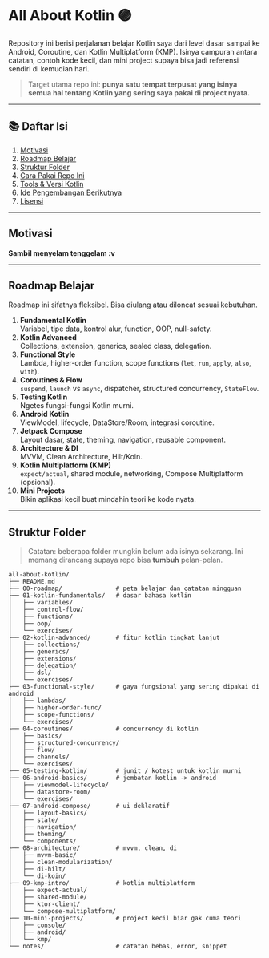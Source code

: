 # All About Kotlin 🟣

Repository ini berisi perjalanan belajar Kotlin saya dari level dasar sampai ke Android, Coroutine, dan Kotlin Multiplatform (KMP). Isinya campuran antara catatan, contoh kode kecil, dan mini project supaya bisa jadi referensi sendiri di kemudian hari.

> Target utama repo ini: **punya satu tempat terpusat yang isinya semua hal tentang Kotlin yang sering saya pakai di project nyata.**

---

## 📚 Daftar Isi

1. [Motivasi](#motivasi)
2. [Roadmap Belajar](#roadmap-belajar)
3. [Struktur Folder](#struktur-folder)
4. [Cara Pakai Repo Ini](#cara-pakai-repo-ini)
5. [Tools & Versi Kotlin](#tools--versi-kotlin)
6. [Ide Pengembangan Berikutnya](#ide-pengembangan-berikutnya)
7. [Lisensi](#lisensi)

---

## Motivasi

**Sambil menyelam tenggelam :v** 

---

## Roadmap Belajar

Roadmap ini sifatnya fleksibel. Bisa diulang atau diloncat sesuai kebutuhan.

1. **Fundamental Kotlin**  
   Variabel, tipe data, kontrol alur, function, OOP, null-safety.
2. **Kotlin Advanced**  
   Collections, extension, generics, sealed class, delegation.
3. **Functional Style**  
   Lambda, higher-order function, scope functions (`let`, `run`, `apply`, `also`, `with`).
4. **Coroutines & Flow**  
   `suspend`, `launch` vs `async`, dispatcher, structured concurrency, `StateFlow`.
5. **Testing Kotlin**  
   Ngetes fungsi-fungsi Kotlin murni.
6. **Android Kotlin**  
   ViewModel, lifecycle, DataStore/Room, integrasi coroutine.
7. **Jetpack Compose**  
   Layout dasar, state, theming, navigation, reusable component.
8. **Architecture & DI**  
   MVVM, Clean Architecture, Hilt/Koin.
9. **Kotlin Multiplatform (KMP)**  
   `expect/actual`, shared module, networking, Compose Multiplatform (opsional).
10. **Mini Projects**  
    Bikin aplikasi kecil buat mindahin teori ke kode nyata.

---

## Struktur Folder

> Catatan: beberapa folder mungkin belum ada isinya sekarang. Ini memang dirancang supaya repo bisa **tumbuh** pelan-pelan.

```text
all-about-kotlin/
├── README.md
├── 00-roadmap/               # peta belajar dan catatan mingguan
├── 01-kotlin-fundamentals/   # dasar bahasa kotlin
│   ├── variables/
│   ├── control-flow/
│   ├── functions/
│   ├── oop/
│   └── exercises/
├── 02-kotlin-advanced/       # fitur kotlin tingkat lanjut
│   ├── collections/
│   ├── generics/
│   ├── extensions/
│   ├── delegation/
│   ├── dsl/
│   └── exercises/
├── 03-functional-style/      # gaya fungsional yang sering dipakai di android
│   ├── lambdas/
│   ├── higher-order-func/
│   ├── scope-functions/
│   └── exercises/
├── 04-coroutines/            # concurrency di kotlin
│   ├── basics/
│   ├── structured-concurrency/
│   ├── flow/
│   ├── channels/
│   └── exercises/
├── 05-testing-kotlin/        # junit / kotest untuk kotlin murni
├── 06-android-basics/        # jembatan kotlin -> android
│   ├── viewmodel-lifecycle/
│   ├── datastore-room/
│   └── exercises/
├── 07-android-compose/       # ui deklaratif
│   ├── layout-basics/
│   ├── state/
│   ├── navigation/
│   ├── theming/
│   └── components/
├── 08-architecture/          # mvvm, clean, di
│   ├── mvvm-basic/
│   ├── clean-modularization/
│   ├── di-hilt/
│   └── di-koin/
├── 09-kmp-intro/             # kotlin multiplatform
│   ├── expect-actual/
│   ├── shared-module/
│   ├── ktor-client/
│   └── compose-multiplatform/
├── 10-mini-projects/         # project kecil biar gak cuma teori
│   ├── console/
│   ├── android/
│   └── kmp/
└── notes/                    # catatan bebas, error, snippet
